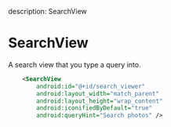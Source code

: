 description: SearchView

# SearchView

A search view that you type a query into.

```xml
    <SearchView
        android:id="@+id/search_viewer"
        android:layout_width="match_parent"
        android:layout_height="wrap_content"
        android:iconifiedByDefault="true"
        android:queryHint="Search photos" />
```        
